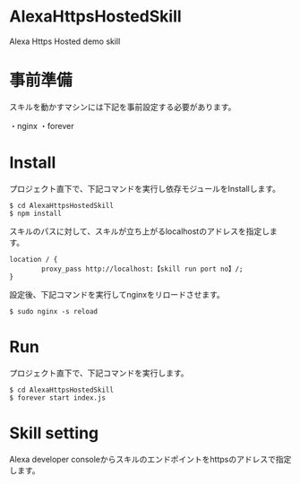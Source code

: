 # AlexaHttpsHostedSkill
Alexa Https Hosted demo skill

# 事前準備
スキルを動かすマシンには下記を事前設定する必要があります。

・nginx
・forever

# Install
プロジェクト直下で、下記コマンドを実行し依存モジュールをInstallします。
```
$ cd AlexaHttpsHostedSkill
$ npm install
```

スキルのパスに対して、スキルが立ち上がるlocalhostのアドレスを指定します。
```
location / {
        proxy_pass http://localhost:【skill run port no】/;
}
```

設定後、下記コマンドを実行してnginxをリロードさせます。
```
$ sudo nginx -s reload
```

# Run
プロジェクト直下で、下記コマンドを実行します。
```
$ cd AlexaHttpsHostedSkill
$ forever start index.js
```

# Skill setting
Alexa developer consoleからスキルのエンドポイントをhttpsのアドレスで指定します。
